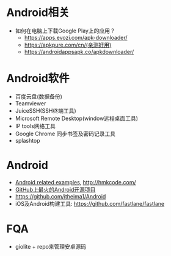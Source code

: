 # Android相关
- 如何在电脑上下载Google Play上的应用？
  - https://apps.evozi.com/apk-downloader/
  - https://apkpure.com/cn/(亲测好用)
  - https://androidappsapk.co/apkdownloader/

# Android软件
- 百度云盘(数据备份)
- Teamviewer
- JuiceSSH(SSH终端工具)
- Microsoft Remote Desktop(window远程桌面工具)
- IP tools网络工具
- Google Chrome 同步书签及密码记录工具
- splashtop

# Android
- [Android related examples](https://github.com/hmkcode/Android), http://hmkcode.com/
- [GitHub上最火的Android开源项目](https://github.com/open-android/Android)
- https://github.com/itheima1/Android
- iOS及Android构建工具: https://github.com/fastlane/fastlane

# FQA
- giolite + repo来管理安卓源码
